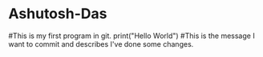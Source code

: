 # Ashutosh-Das
#This is my first program in git.
print("Hello World")
#This is the message I want to commit and describes I've done some changes.
